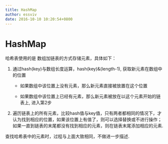 ```yaml
---
title: HashMap
author: essviv
date: 2016-10-10 10:20:54+0800
---
```


# HashMap

哈希表使用的是 数组加链表的方式存储元素，具体如下：

 

1. 通过hash(key)与数组长度运算，hash(key)&(length-1), 获取新元素在数组中的位置

	* 如果数组中该位置上没有元素，那么新元素直接被放置在这个位置

	* 如果数组中该位置上已经有元素，那么新元素被放在以这个元素开始的链表上, 进入第2步

 

2. 遍历链表上的所有元素，比较hash值与key值，只有两者都相同的情况下，才认为找到相应的位置，如果该位置上有值了，则可以选择替换或不进行操作； 如果一直到链表的末尾都没有找到相应的元素，则在链表末尾添加相应的元素.

查找哈希表中的元素时，过程与上面大致相同，不做进一步描述.
